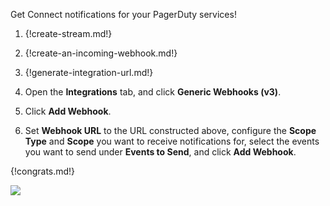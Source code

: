 Get Connect notifications for your PagerDuty services!

1. {!create-stream.md!}

1. {!create-an-incoming-webhook.md!}

1. {!generate-integration-url.md!}

1. Open the **Integrations** tab, and click **Generic Webhooks (v3)**.

1. Click **Add Webhook**.

1. Set **Webhook URL** to the URL constructed above,
   configure the **Scope Type** and **Scope** you want to receive notifications for,
   select the events you want to send under **Events to Send**,
   and click **Add Webhook**.

{!congrats.md!}

![](/static/images/integrations/pagerduty/001.png)
